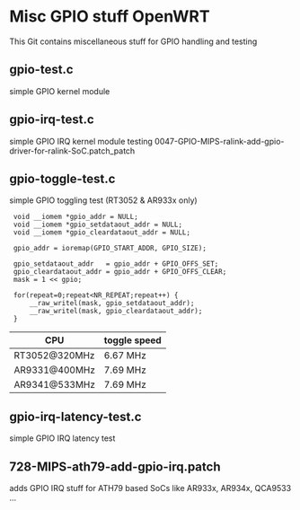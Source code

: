 Misc GPIO stuff OpenWRT
=======================
This Git contains miscellaneous stuff for GPIO handling and testing

gpio-test.c
-----------
simple GPIO kernel module

gpio-irq-test.c
---------------
simple GPIO IRQ kernel module testing 0047-GPIO-MIPS-ralink-add-gpio-driver-for-ralink-SoC.patch\_patch

gpio-toggle-test.c
------------------
simple GPIO toggling test (RT3052 & AR933x only)
```
 void __iomem *gpio_addr = NULL;
 void __iomem *gpio_setdataout_addr = NULL;
 void __iomem *gpio_cleardataout_addr = NULL;

 gpio_addr = ioremap(GPIO_START_ADDR, GPIO_SIZE);

 gpio_setdataout_addr   = gpio_addr + GPIO_OFFS_SET;
 gpio_cleardataout_addr = gpio_addr + GPIO_OFFS_CLEAR;
 mask = 1 << gpio;

 for(repeat=0;repeat<NR_REPEAT;repeat++) {
     __raw_writel(mask, gpio_setdataout_addr);
     __raw_writel(mask, gpio_cleardataout_addr);
 }
```

CPU           | toggle speed
--------------|-------------
RT3052@320MHz | 6.67 MHz
AR9331@400MHz | 7.69 MHz
AR9341@533MHz | 7.69 MHz

gpio-irq-latency-test.c
-----------------------
simple GPIO IRQ latency test

728-MIPS-ath79-add-gpio-irq.patch
---------------------------------
adds GPIO IRQ stuff for ATH79 based SoCs like AR933x, AR934x, QCA9533 ...

